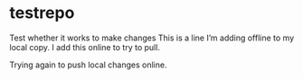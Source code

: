 # testrepo

Test whether it works to make changes
This is a line I’m adding offline to my local copy.
I add this online to try to pull.

Trying again to push local changes online.
